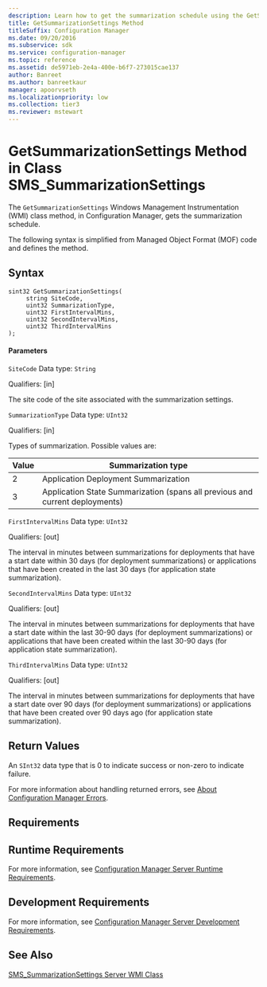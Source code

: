 ```yaml
---
description: Learn how to get the summarization schedule using the GetSummarizationSettings class method in Configuration Manager.
title: GetSummarizationSettings Method
titleSuffix: Configuration Manager
ms.date: 09/20/2016
ms.subservice: sdk
ms.service: configuration-manager
ms.topic: reference
ms.assetid: de5971eb-2e4a-400e-b6f7-273015cae137
author: Banreet
ms.author: banreetkaur
manager: apoorvseth
ms.localizationpriority: low
ms.collection: tier3
ms.reviewer: mstewart
---
```

# GetSummarizationSettings Method in Class SMS_SummarizationSettings
The `GetSummarizationSettings` Windows Management Instrumentation (WMI) class method, in Configuration Manager, gets the summarization schedule.

 The following syntax is simplified from Managed Object Format (MOF) code and defines the method.

## Syntax

```
sint32 GetSummarizationSettings(
     string SiteCode,
     uint32 SummarizationType,
     uint32 FirstIntervalMins,
     uint32 SecondIntervalMins,
     uint32 ThirdIntervalMins
);
```

#### Parameters
 `SiteCode`
 Data type: `String`

 Qualifiers: [in]

 The site code of the site associated with the summarization settings.

 `SummarizationType`
 Data type: `UInt32`

 Qualifiers: [in]

 Types of summarization. Possible values are:

| Value | Summarization type |
| ----- | ------------------ |
|2|Application Deployment Summarization|
|3|Application State Summarization (spans all previous and current deployments)|

 `FirstIntervalMins`
 Data type: `UInt32`

 Qualifiers: [out]

 The interval in minutes between summarizations for deployments that have a start date within 30 days (for deployment summarizations) or applications that have been created in the last 30 days (for application state summarization).

 `SecondIntervalMins`
 Data type: `UInt32`

 Qualifiers: [out]

 The interval in minutes between summarizations for deployments that have a start date within the last 30-90 days (for deployment summarizations) or applications that have been created within the last 30-90 days (for application state summarization).

 `ThirdIntervalMins`
 Data type: `UInt32`

 Qualifiers: [out]

 The interval in minutes between summarizations for deployments that have a start date over 90 days (for deployment summarizations) or applications that have been created over 90 days ago (for application state summarization).

## Return Values
 An  `SInt32` data type that is 0 to indicate success or non-zero to indicate failure.

 For more information about handling returned errors, see [About Configuration Manager Errors](../../../../../develop/core/understand/about-configuration-manager-errors.md).

## Requirements

## Runtime Requirements
 For more information, see [Configuration Manager Server Runtime Requirements](../../../../../develop/core/reqs/server-runtime-requirements.md).

## Development Requirements
 For more information, see [Configuration Manager Server Development Requirements](../../../../../develop/core/reqs/server-development-requirements.md).

## See Also
 [SMS_SummarizationSettings Server WMI Class](../../../../../develop/reference/core/servers/manage/sms_summarizationsettings-server-wmi-class.md)
